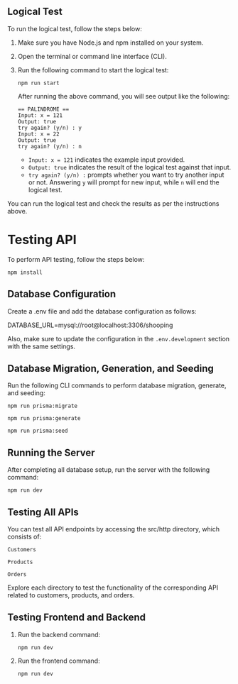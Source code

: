## Logical Test

To run the logical test, follow the steps below:

1. Make sure you have Node.js and npm installed on your system.

2. Open the terminal or command line interface (CLI).

3. Run the following command to start the logical test:

    ```
    npm run start
    ```

    After running the above command, you will see output like the following:

    ```
    == PALINDROME ==
    Input: x = 121
    Output: true
    try again? (y/n) : y
    Input: x = 22
    Output: true
    try again? (y/n) : n
    ```

    - `Input: x = 121` indicates the example input provided.
    - `Output: true` indicates the result of the logical test against that input.
    - `try again? (y/n) :` prompts whether you want to try another input or not. Answering `y` will prompt for new input, while `n` will end the logical test.

You can run the logical test and check the results as per the instructions above.


# Testing API

To perform API testing, follow the steps below:
```
npm install
```

## Database Configuration

Create a .env file and add the database configuration as follows:

DATABASE_URL=mysql://root@localhost:3306/shooping

Also, make sure to update the configuration in the `.env.development` section with the same settings.

## Database Migration, Generation, and Seeding
Run the following CLI commands to perform database migration, generate, and seeding:

```
npm run prisma:migrate
```
```
npm run prisma:generate
```
```
npm run prisma:seed
```

## Running the Server
After completing all database setup, run the server with the following command:
```
npm run dev
```

## Testing All APIs
You can test all API endpoints by accessing the src/http directory, which consists of:

`Customers`

`Products`

`Orders`

Explore each directory to test the functionality of the corresponding API related to customers, products, and orders.

## Testing Frontend and Backend

1. Run the backend command:
    ```
    npm run dev
    ```

2. Run the frontend command:
    ```
    npm run dev
    ```









